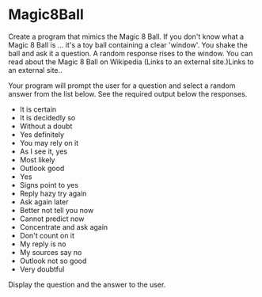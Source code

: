 # Magic8Ball
Create a program that mimics the Magic 8 Ball. If you don't know what a Magic 8 Ball is ... it's a toy ball containing a 
clear 'window'. You shake the ball and ask it a question. A random response rises to the window. You can read about the 
Magic 8 Ball on Wikipedia (Links to an external site.)Links to an external site..

Your program will prompt the user for a question and select a random answer from the list below. See the required output 
below the responses.

- It is certain
- It is decidedly so
- Without a doubt
- Yes definitely
- You may rely on it
- As I see it, yes
- Most likely
- Outlook good
- Yes
- Signs point to yes
- Reply hazy try again
- Ask again later
- Better not tell you now
- Cannot predict now
- Concentrate and ask again
- Don't count on it
- My reply is no
- My sources say no
- Outlook not so good
- Very doubtful

Display the question and the answer to the user.
